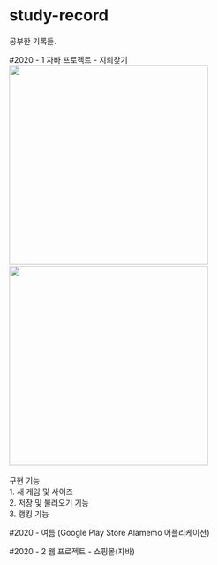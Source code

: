 # study-record
공부한 기록들.

#2020 - 1
자바 프로젝트 - 지뢰찾기<br>
<img width="360" src="https://user-images.githubusercontent.com/63734277/103009377-078deb00-457a-11eb-85e4-0c5ceaf9eb1f.png">&nbsp;&nbsp;&nbsp;&nbsp;
<img width="360" src="https://user-images.githubusercontent.com/63734277/103009822-af0b1d80-457a-11eb-9ee5-0cac705d281f.png">&nbsp;&nbsp;&nbsp;&nbsp;
<p>
구현 기능<br>
  1. 새 게임 및 사이즈<br>
  2. 저장 및 불러오기 기능<br>
  3. 랭킹 기능 <br>
</p>


#2020 - 여름 (Google Play Store Alamemo 어플리케이션)

#2020 - 2
웹 프로젝트 - 쇼핑몰(자바)
